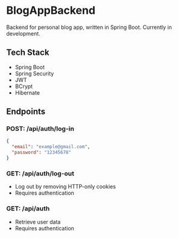 # BlogAppBackend
Backend for personal blog app, written in Spring Boot. Currently in development.


## Tech Stack
- Spring Boot
- Spring Security
- JWT
- BCrypt
- Hibernate


## Endpoints
### POST: /api/auth/log-in
```json
{
  "email": "example@gmail.com",
  "password": "12345678"
}
```

### GET: /api/auth/log-out
- Log out by removing HTTP-only cookies
- Requires authentication

### GET: /api/auth
- Retrieve user data
- Requires authentication